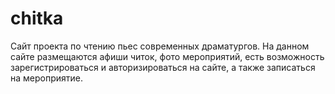 # chitka

Сайт проекта по чтению пьес современных драматургов. 
На данном сайте размещаются афиши читок, фото мероприятий, есть возможность зарегистрироваться и авторизироваться на сайте, а также записаться на мероприятие.
